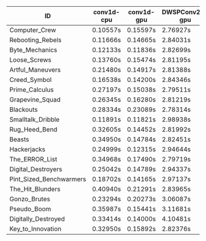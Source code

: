 |ID|conv1d-cpu|conv1d-gpu|DWSPConv2D-gpu|gemm-gpu|avg|
|-|-|-|-|-|-|
|Computer_Crew|0.10557s|0.15597s|2.76927s|1.66737s|1.17454s|
|Rebooting_Rebels|0.11666s|0.14665s|2.84031s|1.67435s|1.19449s|
|Byte_Mechanics|0.12133s|0.11836s|2.82699s|1.75439s|1.20527s|
|Loose_Screws|0.13760s|0.15474s|2.81195s|1.74734s|1.21291s|
|Artful_Maneuvers|0.21480s|0.14917s|2.81388s|1.67653s|1.21359s|
|Creed_Symbol|0.16538s|0.14200s|2.84346s|1.73935s|1.22255s|
|Prime_Calculus|0.27197s|0.15038s|2.79511s|1.67430s|1.22294s|
|Grapevine_Squad|0.26345s|0.16280s|2.81219s|1.70384s|1.23557s|
|Blackouts|0.28334s|0.23089s|2.78314s|1.66739s|1.24119s|
|Smalltalk_Dribble|0.11891s|0.11821s|2.98938s|1.75997s|1.24662s|
|Rug_Heed_Bend|0.32605s|0.14452s|2.81992s|1.81591s|1.27660s|
|Beasts|0.34950s|0.14784s|2.82451s|1.87150s|1.29834s|
|Hackerjacks|0.24999s|0.12315s|2.94644s|1.87830s|1.29947s|
|The_ERROR_List|0.34968s|0.17490s|2.79719s|1.88110s|1.30072s|
|Digital_Destroyers|0.25042s|0.14789s|2.94337s|1.87193s|1.30340s|
|Pint_Sized_Benchwarmers|0.18702s|0.14165s|2.97137s|1.92742s|1.30687s|
|The_Hit_Blunders|0.40940s|0.21291s|2.83965s|1.88313s|1.33628s|
|Gonzo_Brutes|0.23294s|0.20273s|3.06087s|1.91004s|1.35165s|
|Pseudo_Boom|0.35987s|0.15441s|3.11681s|1.94198s|1.39327s|
|Digitally_Destroyed|0.33414s|0.14000s|4.10481s|2.41856s|1.74938s|
|Key_to_Innovation|0.32950s|0.15892s|2.82376s|infs|infs|
